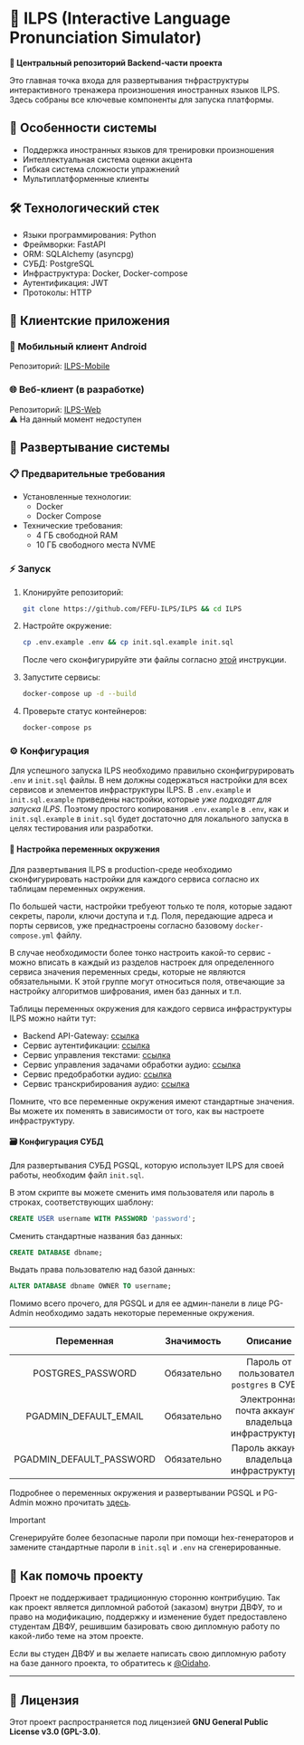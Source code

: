 # 🎤 ILPS (Interactive Language Pronunciation Simulator)  

**🚀 Центральный репозиторий Backend-части проекта**  

Это главная точка входа для развертывания тнфраструктуры интерактивного тренажера произношения иностранных языков ILPS. Здесь собраны все ключевые компоненты для запуска платформы.  

## 🌟 Особенности системы

- Поддержка иностранных языков для тренировки произношения
- Интеллектуальная система оценки акцента
- Гибкая система сложности упражнений
- Мультиплатформенные клиенты

## 🛠 Технологический стек  

- Языки программирования: Python
- Фреймворки: FastAPI
- ORM: SQLAlchemy (asyncpg)
- СУБД: PostgreSQL
- Инфраструктура: Docker, Docker-compose
- Аутентификация: JWT
- Протоколы: HTTP

## 🧩 Клиентские приложения

### 📱 Мобильный клиент Android

Репозиторий: [ILPS-Mobile](https://github.com/FEFU-ILPS/client-mobile)  

### 🌐 Веб-клиент (в разработке)

Репозиторий: [ILPS-Web](#)  
⚠️ На данный момент недоступен

## 🚀 Развертывание системы

### 📋 Предварительные требования

- Установленные технологии:
  - Docker
  - Docker Compose
- Технические требования:
  - 4 ГБ свободной RAM
  - 10 ГБ свободного места NVME
  
### ⚡️ Запуск

1. Клонируйте репозиторий:  

    ```bash
    git clone https://github.com/FEFU-ILPS/ILPS && cd ILPS
    ```

2. Настройте окружение:

    ```bash
    cp .env.example .env && cp init.sql.example init.sql
    ```

    После чего сконфигурируйте эти файлы согласно [этой](#%EF%B8%8F-конфигурация) инструкции.  

3. Запустите сервисы:

   ```bash
   docker-compose up -d --build
   ```

4. Проверьте статус контейнеров:

    ```bash
    docker-compose ps
    ```

### ⚙️ Конфигурация

Для успешного запуска ILPS необходимо правильно сконфигрурировать `.env` и `init.sql` файлы.
В нем должны содержаться настройки для всех сервисов и элементов инфраструктуры ILPS. В `.env.example` и `init.sql.example` приведены настройки, которые *уже подходят для запуска ILPS*. Поэтому простого копирования `.env.example` в `.env`, как и `init.sql.example` в `init.sql` будет достаточно для локального запуска в целях тестирования или разработки.

#### 📜 Настройка переменных окружения

Для развертывания ILPS в production-среде необходимо сконфигурировать настройки для каждого сервиса согласно их таблицам переменных окружения.

По большей части, настройки требуеют только те поля, которые задают секреты, пароли, ключи доступа и т.д. Поля, передающие адреса и порты сервисов, уже преднастроены согласно базовому `docker-compose.yml` файлу.

В случае необходимости более тонко настроить какой-то сервис - можно вписать в каждый из разделов настроек для определенного сервиса значения переменных среды, которые не являются обязательными. К этой группе могут относиться поля, отвечающие за настройку алгоритмов шифрования, имен баз данных и т.п.

Таблицы переменных окружения для каждого сервиса инфраструктуры ILPS можно найти тут:

- Backend API-Gateway: [ссылка](https://github.com/FEFU-ILPS/api-gateway?tab=readme-ov-file#конфигурация)
- Сервис аутентификации: [ссылка](https://github.com/FEFU-ILPS/service-auth?tab=readme-ov-file#конфигурация)
- Сервис управления текстами: [ссылка](https://github.com/FEFU-ILPS/service-texts?tab=readme-ov-file#конфигурация)
- Сервис управления задачами обработки аудио: [ссылка](https://github.com/FEFU-ILPS/service-task-manager?tab=readme-ov-file#конфигурация)
- Сервис предобработки аудио: [ссылка](https://github.com/FEFU-ILPS/service-audio-preprocessing?tab=readme-ov-file#конфигурация)
- Сервис транскрибирования аудио: [ссылка](https://github.com/FEFU-ILPS/service-audio-transcribing?tab=readme-ov-file#конфигурация)

Помните, что все переменные окружения имеют стандартные значения. Вы можете их поменять в зависимости от того, как вы настроете инфраструктуру.

#### 🗃 Конфигурация СУБД

Для развертывания СУБД PGSQL, которую использует ILPS для своей работы, необходим файл `init.sql`.

В этом скрипте вы можете сменить имя пользователя или пароль в строках, соответствующих шаблону:

```sql
CREATE USER username WITH PASSWORD 'password';
```

Сменить стандартные названия баз данных:

```sql
CREATE DATABASE dbname;
```

Выдать права пользователю над базой данных:

```sql
ALTER DATABASE dbname OWNER TO username;
```

Помимо всего прочего, для PGSQL и для ее админ-панели в лице PG-Admin необходимо задать некоторые переменные окружения.

| **Переменная**               | **Значимость** | **Описание**                                         | **Тип данных** | **Стандартное значение**         |
|:----------------------------:|:--------------:|:----------------------------------------------------:|:--------------:|:--------------------------------:|
| POSTGRES_PASSWORD            | Обязательно    | Пароль от пользователя `postgres` в СУБД.            | STRING         |                                  |
| PGADMIN_DEFAULT_EMAIL        | Обязательно    | Электронная почта аккаунта владельца инфраструктуры. | STRING         |                                  |
| PGADMIN_DEFAULT_PASSWORD     | Обязательно    | Пароль аккаунта владельца инфраструктуры.            | STRING         |                                  |

Подробнее о переменных окружения и развертывании PGSQL и PG-Admin можно прочитать [здесь](https://anasdidi.dev/articles/200713-docker-compose-postgres/).

> [!IMPORTANT]
>
> Сгенерируйте более безопасные пароли при помощи hex-генераторов и замените стандартные пароли в `init.sql` и `.env` на сгенерированные.
>

## 🤝 Как помочь проекту

Проект не поддерживает традиционную сторонню контрибуцию. Так как проект является дипломной работой (заказом) внутри ДВФУ, то и право на модификацию, поддержку и изменение будет предоставлено студентам ДВФУ, решившим базировать свою дипломную работу по какой-либо теме на этом проекте.

Если вы студен ДВФУ и вы желаете написать свою дипломную работу на базе данного проекта, то обратитесь к [@Oidaho](https://github.com/Oidaho).

---

## 📜 Лицензия

Этот проект распространяется под лицензией **GNU General Public License v3.0 (GPL-3.0)**.
